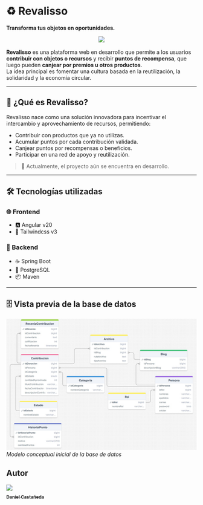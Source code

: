 # ♻️ Revalisso  
**Transforma tus objetos en oportunidades.**
<p align="center">
<img src="https://img.shields.io/badge/ESTADO-EN DESARROLLO-green">
</p>

**Revalisso** es una plataforma web en desarrollo que permite a los usuarios **contribuir con objetos o recursos** y recibir **puntos de recompensa**, que luego pueden **canjear por premios u otros productos**.  
La idea principal es fomentar una cultura basada en la reutilización, la solidaridad y la economía circular.

---

## 🚀 ¿Qué es Revalisso?

Revalisso nace como una solución innovadora para incentivar el intercambio y aprovechamiento de recursos, permitiendo:

- Contribuir con productos que ya no utilizas.
- Acumular puntos por cada contribución validada.
- Canjear puntos por recompensas o beneficios.
- Participar en una red de apoyo y reutilización.

> 🔧 Actualmente, el proyecto aún se encuentra en desarrollo.  

---

## 🛠️ Tecnologías utilizadas

### 🌐 Frontend
- 🅰️ Angular v20
- 🎨 Tailwindcss v3

### 🧠 Backend
- ☕ Spring Boot
- 🐘 PostgreSQL
- 📦 Maven

---

## 🗄️ Vista previa de la base de datos

![Vista previa](Revalisso_DB.jpg)
*Modelo conceptual inicial de la base de datos*

## Autor
<p align="left">
  <a href="https://github.com/Daniee19">
    <img src="https://avatars.githubusercontent.com/u/142465643?v=4" width="115">
    <br>
    <sub><b>Daniel Castañeda</b></sub>
  </a>
</p>
